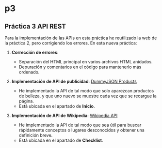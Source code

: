# p3
## Práctica 3 API REST

Para la implementación de las APIs en esta práctica he reutilizado la web de la práctica 2, pero corrigiendo los errores. En esta nueva práctica:

1. **Corrección de errores**:
   - Separación del HTML principal en varios archivos HTML anidados.
   - Depuración y comentarios en el código para mantenerlo más ordenado.

2. **Implementación de API de publicidad**: [DummyJSON Products](https://dummyjson.com/docs/products)
   - He implementado la API de tal modo que solo aparezcan productos de belleza, y que uno nuevo se muestre cada vez que se recargue la página.
   - Está ubicada en el apartado de **Inicio**.

3. **Implementación de API de Wikipedia**: [Wikipedia API](https://www.mediawiki.org/wiki/API:Presenting_Wikidata_knowledge)
   - He implementado la API de tal modo que sea útil para buscar rápidamente conceptos o lugares desconocidos y obtener una definición breve.
   - Está ubicada en el apartado de **Checklist**.



  


